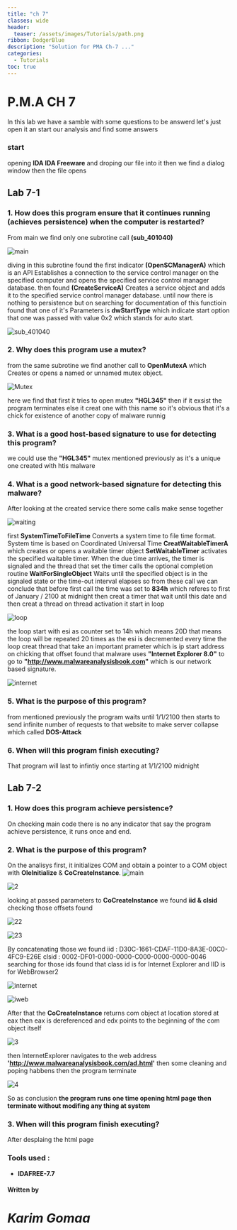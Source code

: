 ```yaml
---
title: "ch 7"
classes: wide
header:
  teaser: /assets/images/Tutorials/path.png
ribbon: DodgerBlue
description: "Solution for PMA Ch-7 ..."
categories:
  - Tutorials
toc: true
---
```


# P.M.A CH 7

In this lab we have a samble with some questions to be answerd let's just open it an start our analysis and find some answers

### start
opening **IDA  IDA Freeware** and droping our file into it then we find a dialog window then the file opens

## Lab 7-1

### 1. How does this program ensure that it continues running (achieves persistence) when the computer is restarted?

From main we find only one subrotine call **(sub_401040)**

![main](/assets/images/Tutorials/sol-practical%20malware%20analysis/ch_7/pics/main.png)

diving in this subrotine found the first indicator **(OpenSCManagerA)** which is an API Establishes a connection to the service control manager on the specified computer and opens the specified service control manager database.
then found **(CreateServiceA)** Creates a service object and adds it to the specified service control manager database.
until now there is nothing to persistence but on searching for documentation of this functioin found that one of it's Parameters is **dwStartType** which indicate start option 
that one was passed with value 0x2 which stands for auto start.

![sub_401040](/assets/images/Tutorials/sol-practical%20malware%20analysis/ch_7/pics/401040.png)

### 2. Why does this program use a mutex?
from the same subrotine we find another call to **OpenMutexA** which Creates or opens a named or unnamed mutex object.

![Mutex](/assets/images/Tutorials/sol-practical%20malware%20analysis/ch_7/pics/mutex.png)

here we find that first it tries to open mutex **"HGL345"** then if it exsist the program terminates else it creat one with this name so it's obvious that it's a chick for existence of another copy of malware runnig 

### 3. What is a good host-based signature to use for detecting this program?
we could use the **"HGL345"** mutex mentioned previously
as it's a unique one created with htis malware

### 4. What is a good network-based signature for detecting this malware?
After looking at the created service there some calls make sense together 

![waiting](/assets/images/Tutorials/sol-practical%20malware%20analysis/ch_7/pics/waiting.png)

first **SystemTimeToFileTime** Converts a system time to file time format. System time is based on Coordinated Universal Time
**CreatWaitableTimerA** which creates or opens a waitable timer object
**SetWaitableTimer** activates the specified waitable timer. When the due time arrives, the timer is signaled and the thread that set the timer calls the optional completion routine
**WaitForSingleObject** Waits until the specified object is in the signaled state or the time-out interval elapses
so from these call we can conclude that before first call the time was set to **834h** which referes to first of January / 2100 at midnight then creat a timer that wait until this date and then creat a thread on thread activation it start in loop 

![loop](/assets/images/Tutorials/sol-practical%20malware%20analysis/ch_7/pics/loop.png)

the loop start with esi as counter set to 14h which means 20D that means the loop will be repeated 20 times as the esi is decremented every time the loop creat thread that take an important prameter which is ip start address 
on chicking that offset found that malware uses **"Internet Explorer 8.0"** to go to **"http://www.malwareanalysisbook.com"** which is our network based signature.

![internet](/assets/images/Tutorials/sol-practical%20malware%20analysis/ch_7/pics/internet.png)

### 5. What is the purpose of this program?
from mentioned previously the program waits until 1/1/2100 then starts to send infinite number of requests to that website to make server collapse which called **DOS-Attack** 

### 6. When will this program finish executing?
That program will last to infintiy once starting at 1/1/2100 midnight

## Lab 7-2

### 1. How does this program achieve persistence?
On checking main code there is no any indicator that say the program achieve persistence, it runs once and end.

### 2. What is the purpose of this program?
On the analisys first, it initializes COM and obtain a pointer to a COM object with **OleInitialize** & **CoCreateInstance**.
![main](/assets/images/Tutorials/sol-practical%20malware%20analysis/ch_7/pics/2/main.png)

![2](/assets/images/Tutorials/sol-practical%20malware%20analysis/ch_7/pics/2/2.png)

looking at passed parameters to **CoCreateInstance** we found **iid & clsid** 
checking those offsets found

![22](/assets/images/Tutorials/sol-practical%20malware%20analysis/ch_7/pics/2/22.png)

![23](/assets/images/Tutorials/sol-practical%20malware%20analysis/ch_7/pics/2/23.png)

By concatenating those we found 
iid : D30C-1661-CDAF-11D0-8A3E-00C0-4FC9-E26E
clsid : 0002-DF01-0000-0000-C000-0000-0000-0046
searching for those ids found that 
class id is for Internet Explorer and IID is for WebBrowser2

![internet](/assets/images/Tutorials/sol-practical%20malware%20analysis/ch_7/pics/2/internet.png)

![iweb](/assets/images/Tutorials/sol-practical%20malware%20analysis/ch_7/pics/2/iweb.png)

After that the **CoCreateInstance** returns com object at location stored at eax then eax is dereferenced and edx points to the beginning of the com object itself

![3](/assets/images/Tutorials/sol-practical%20malware%20analysis/ch_7/pics/2/3.png)

then InternetExplorer navigates to the web address **'http://www.malwareanalysisbook.com/ad.html'**
then some cleaning and poping habbens then the program terminate 

![4](/assets/images/Tutorials/sol-practical%20malware%20analysis/ch_7/pics/2/4.png)

So as conclusion **the program runs one time opening html page then terminate without modifing any thing at system**

### 3. When will this program finish executing?
After desplaing the html page


### Tools used :

- **IDAFREE-7.7**

#### Written by

# *Karim Gomaa*